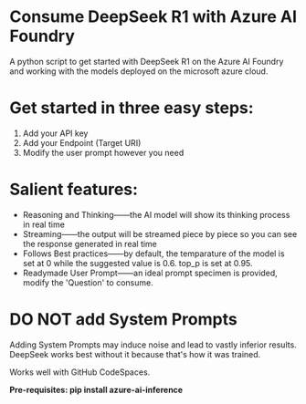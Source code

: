 # Consume DeepSeek R1 with Azure AI Foundry

A python script to get started with DeepSeek R1 on the Azure AI Foundry and working with the models deployed on the microsoft azure cloud.

# Get started in three easy steps:
1. Add your API key
2. Add your Endpoint (Target URI)
3. Modify the user prompt however you need

# Salient features:
* Reasoning and Thinking——the AI model will show its thinking process in real time
* Streaming——the output will be streamed piece by piece so you can see the response generated in real time
* Follows Best practices——by default, the temparature of the model is set at 0 while the suggested value is 0.6. top_p is set at 0.95.
* Readymade User Prompt——an ideal prompt specimen is provided, modify the 'Question' to consume.


# DO NOT add System Prompts 
Adding System Prompts may induce noise and lead to vastly inferior results. DeepSeek works best without it because that's how it was trained. 

Works well with GitHub CodeSpaces. 


**Pre-requisites: pip install azure-ai-inference**
